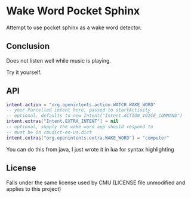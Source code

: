 # Wake Word Pocket Sphinx

Attempt to use pocket sphinx as a wake word detector.

## Conclusion

Does not listen well while music is playing.

Try it yourself.

## API

```lua
intent.action = "org.openintents.action.WATCH_WAKE_WORD"
-- your Parcelled intent here, passed to startActivity
-- optional, defaults to new Intent("Intent.ACTION_VOICE_COMMAND")
intent.extras["Intent.EXTRA_INTENT"] = nil
-- optional, supply the wake word app should respond to
-- must be in cmudict-en-us.dict
intent.extras["org.openintents.extra.WAKE_WORD"] = "computer"
```

You can do this from java, I just wrote it in lua for syntax highlighting

## License

Falls under the same license used by CMU (LICENSE file unmodified and applies to this project)

